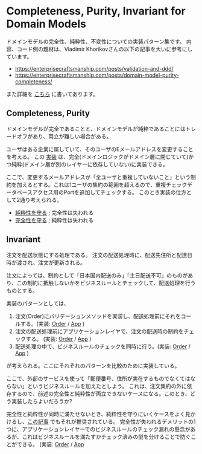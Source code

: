 # Completeness, Purity, Invariant for Domain Models

ドメインモデルの完全性、純粋性、不変性についての実装パターン集です。
内容、コード例の題材は、Vladimir Khorikovさんの以下の記事を大いに参考にしています。

* https://enterprisecraftsmanship.com/posts/validation-and-ddd/
* https://enterprisecraftsmanship.com/posts/domain-model-purity-completeness/

また詳細を [こちら](https://scrapbox.io/kawasima/%E3%83%89%E3%83%A1%E3%82%A4%E3%83%B3%E3%83%A2%E3%83%87%E3%83%AB%E3%81%AE%E5%AE%8C%E5%85%A8%E6%80%A7%E3%81%A8%E7%B4%94%E7%B2%8B%E6%80%A7) に書いてあります。

## Completeness, Purity

ドメインモデルが完全であることと、ドメインモデルが純粋であることにはトレードオフがあり、両立が難しい場合がある。

ユーザはある企業に属していて、そのユーザのEメールアドレスを変更することを考える。
この [実装](src/main/java/net/unit8/example/completeness/ChangeUserEmailHandler.java) は、完全(ドメインロジックがドメイン層に閉じていて)かつ純粋(ドメイン層が別のレイヤーに依存していない)に実装できる。

ここで、変更するメールアドレスが「全ユーザと重複していないこと」という制約を加えるとする。これは1ユーザの集約の範囲を超えるので、重複チェックデータベースアクセス用のPortを追加してチェックする。
このとき実装の仕方として2通り考えられる。

* [純粋性を守る](src/main/java/net/unit8/example/completeness/ChangeUserUniqueEmailHandler.java) ; 完全性は失われる
* [完全性を守る](src/main/java/net/unit8/example/completeness/ChangeUserUniqueEmailByPortHandler.java) ; 純粋性は失われる


## Invariant

注文を配送状態にする処理である。
注文の配送処理時に、配送先住所と配達日時が渡され、注文が更新される。

注文によっては、制約として「日本国内配送のみ」「土日配送不可」のものがあり、この制約に抵触しないかをビジネスルールとチェックして、配送処理を行うものとする。

実装のパターンとしては、
1. 注文(Order)にバリデーションメソッドを実装し、配送処理前にそれをコールする。(実装: [Order](src/main/java/net/unit8/example/invariant/isvalid/Order.java) / [App](src/main/java/net/unit8/example/invariant/isvalid/DeliverOrderHandlerImpl.java) )
2. 注文の配送処理前にアプリケーションレイヤで、注文の配送時の制約をチェックする。 (実装: [Order](src/main/java/net/unit8/example/invariant/applayer/Order.java) / [App](src/main/java/net/unit8/example/invariant/applayer/DeliverOrderHandlerImpl.java) )
3. 配送処理の中で、ビジネスルールのチェックを同時に行う。(実装: [Order](src/main/java/net/unit8/example/invariant/tryexecute/Order.java) / [App](src/main/java/net/unit8/example/invariant/tryexecute/DeliverOrderHandlerImpl.java) )

が考えられる。ここにそれぞれのパターンを比較のために実装している。

ここで、外部のサービスを使って「郵便番号、住所が実在するものでなくてはならない」というビジネスルールを加えたとしよう。
これは、注文集約の外に依存するので、前述の完全性と純粋性が両立できないケースになる。このとき、どう実装したらよいだろうか?

完全性と純粋性が同時に満たせないとき、純粋性を守りにいくケースをよく見かけるし、[この記事](https://enterprisecraftsmanship.com/posts/domain-model-purity-completeness/) でもそれが推奨されている。
完全性が失われるデメリットの1つに、アプリケーションレイヤーでのビジネスルールのチェック漏れの懸念があるが、これはビジネスルールを満たすかチェック済みの型を分けることで防ぐことができる。
(実装: [Order](src/main/java/net/unit8/example/invariant/incompleteness/Order.java) / [App](src/main/java/net/unit8/example/invariant/incompleteness/DeliverOrderHandlerImpl.java)


